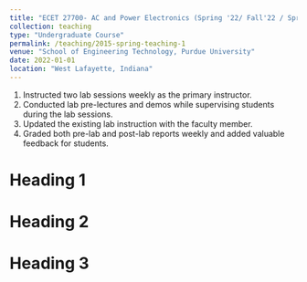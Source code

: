 ```yaml
---
title: "ECET 27700- AC and Power Electronics (Spring '22/ Fall'22 / Spring '23)"
collection: teaching
type: "Undergraduate Course"
permalink: /teaching/2015-spring-teaching-1
venue: "School of Engineering Technology, Purdue University"
date: 2022-01-01
location: "West Lafayette, Indiana"
---
```

1. Instructed two lab sessions weekly as the primary instructor.
2. Conducted lab pre-lectures and demos while supervising students during the lab sessions.
3. Updated the existing lab instruction with the faculty member.
4. Graded both pre-lab and post-lab reports weekly and added valuable feedback for students.

Heading 1
======

Heading 2
======

Heading 3
======
